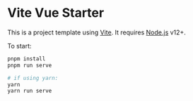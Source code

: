 # Vite Vue Starter

This is a project template using [Vite](https://vitejs.dev/). It requires [Node.js](https://nodejs.org) v12+.

To start:

```sh
pnpm install
pnpm run serve

# if using yarn:
yarn
yarn run serve
```
